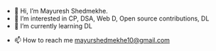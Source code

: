 - 👋 Hi, I’m Mayuresh Shedmekhe.
- 👀 I’m interested in CP, DSA, Web D, Open source contributions, DL
- 🌱 I’m currently learning DL
<!-- - 💞️ I’m looking to collaborate on ... -->
- 📫 How to reach me mayurshedmekhe10@gmail.com

<!---
shedmekhe/shedmekhe is a ✨ special ✨ repository because its `README.md` (this file) appears on your GitHub profile.
You can click the Preview link to take a look at your changes.
--->
